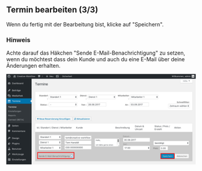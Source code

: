 ## Termin bearbeiten (3/3)

Wenn du fertig mit der Bearbeitung bist, klicke auf "Speichern".

### Hinweis
Achte darauf das Häkchen "Sende E-Mail-Benachrichtigung" zu setzen, wenn du möchtest dass dein Kunde und auch du eine E-Mail über deine Änderungen erhalten.

![Terminbuchung Frontend](./assets/edit_booking_3.jpg)
